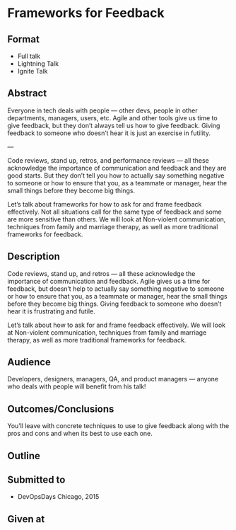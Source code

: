 # Frameworks for Feedback

## Format

* Full talk
* Lightning Talk
* Ignite Talk

## Abstract
Everyone in tech deals with people — other devs, people in other departments, managers, users, etc. Agile and other tools give us time to give feedback, but they don’t always tell us how to give feedback. Giving feedback to someone who doesn’t hear it is just an exercise in futility.

—

Code reviews, stand up, retros, and performance reviews — all these acknowledge the importance of communication and feedback and they are good starts.  But they don’t tell you how to actually say something negative to someone or how to ensure that  you, as a teammate or manager, hear the small things before they become big things.

Let’s talk about frameworks for how to ask for and frame feedback effectively.  Not all situations call for the same type of feedback and some are more sensitive than others.  We will look at Non-violent communication, techniques from family and marriage therapy, as well as more traditional frameworks for feedback.

## Description

Code reviews, stand up, and retros — all these acknowledge the importance of communication and feedback. Agile gives us a time for feedback, but doesn’t help to actually say something negative to someone or how to ensure that you, as a teammate or manager, hear the small things before they become big things. Giving feedback to someone who doesn’t hear it is frustrating and futile.

Let’s talk about how to ask for and frame feedback effectively. We will look at Non-violent communication, techniques from family and marriage therapy, as well as more traditional frameworks for feedback.

## Audience
Developers, designers, managers, QA, and product managers — anyone who deals with people will benefit from his talk!

## Outcomes/Conclusions
You’ll leave with concrete techniques to use to give feedback along with the pros and cons and when its best to use each one.

## Outline


## Submitted to

* DevOpsDays Chicago, 2015


## Given at

